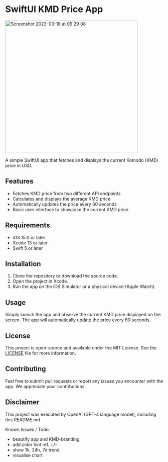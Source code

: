 # SwiftUI KMD Price App

<img width="422" alt="Screenshot 2023-03-18 at 09 29 08" src="https://user-images.githubusercontent.com/10762374/226094621-c72a1abc-2a03-4461-97e4-6dfcbb7e9a09.png">


A simple SwiftUI app that fetches and displays the current Komodo (KMD) price in USD.

## Features

- Fetches KMD price from two different API endpoints
- Calculates and displays the average KMD price
- Automatically updates the price every 60 seconds
- Basic user interface to showcase the current KMD price

## Requirements

- iOS 15.0 or later
- Xcode 13 or later
- Swift 5 or later

## Installation

1. Clone the repository or download the source code.
2. Open the project in Xcode.
3. Run the app on the iOS Simulator or a physical device (Apple Watch).

## Usage

Simply launch the app and observe the current KMD price displayed on the screen. The app will automatically update the price every 60 seconds.

## License

This project is open-source and available under the MIT License. See the [LICENSE](./LICENSE) file for more information.

## Contributing

Feel free to submit pull requests or report any issues you encounter with the app. We appreciate your contributions.

## Disclaimer

This project was executed by OpenAI (GPT-4 language model), including this README.md

Known Issues / Todo:

- beautify app and KMD-branding
- add color hint ref. +/-
- show 1h, 24h, 7d trend
- visualise chart
